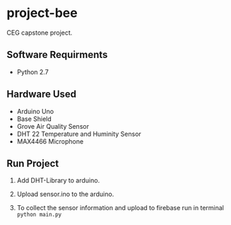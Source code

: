 # project-bee

CEG capstone project. 

## Software Requirments 

*   Python 2.7

## Hardware Used

*   Arduino Uno 
*   Base Shield 
*   Grove Air Quality Sensor 
*   DHT 22 Temperature and Huminity Sensor 
*   MAX4466 Microphone

## Run Project

1. Add DHT-Library to arduino.   

2. Upload sensor.ino to the arduino.  

3. To collect the sensor information and upload to firebase run in terminal  `python main.py`

